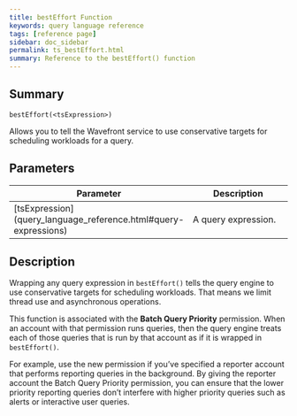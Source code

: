 ```yaml
---
title: bestEffort Function
keywords: query language reference
tags: [reference page]
sidebar: doc_sidebar
permalink: ts_bestEffort.html
summary: Reference to the bestEffort() function
---
```

## Summary
```
bestEffort(<tsExpression>)
```
Allows you to tell the Wavefront service to use conservative targets for scheduling workloads for a query.

## Parameters
<table style="width: 100%;">
<tbody>
<thead>
<tr><th width="20%">Parameter</th><th width="80%">Description</th></tr>
</thead>
<tr>
<td markdown="span"> [tsExpression](query_language_reference.html#query-expressions)</td>
<td>A query expression. </td></tr>
</tbody>
</table>


## Description

Wrapping any query expression in `bestEffort()` tells the query engine to use conservative targets for scheduling workloads. That means we limit thread use and asynchronous operations.

This function is associated with the **Batch Query Priority** permission. When an account with that permission runs queries, then the query engine treats each of those queries that is run by that account as if it is wrapped in `bestEffort()`.

For example, use the new permission if you’ve specified a reporter account that performs reporting queries in the background. By giving the reporter account the Batch Query Priority permission, you can ensure that the lower priority reporting queries don’t interfere with higher priority queries such as alerts or interactive user queries.
